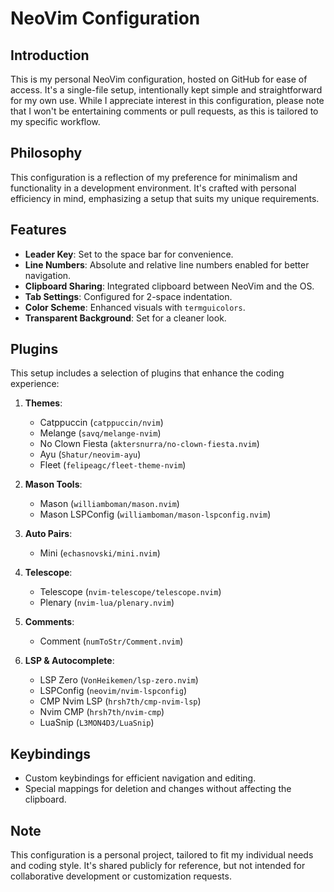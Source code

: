 # NeoVim Configuration 

## Introduction
This is my personal NeoVim configuration, hosted on GitHub for ease of access. It's a single-file setup, intentionally kept simple and straightforward for my own use. While I appreciate interest in this configuration, please note that I won't be entertaining comments or pull requests, as this is tailored to my specific workflow.

## Philosophy
This configuration is a reflection of my preference for minimalism and functionality in a development environment. It's crafted with personal efficiency in mind, emphasizing a setup that suits my unique requirements.

## Features
- **Leader Key**: Set to the space bar for convenience.
- **Line Numbers**: Absolute and relative line numbers enabled for better navigation.
- **Clipboard Sharing**: Integrated clipboard between NeoVim and the OS.
- **Tab Settings**: Configured for 2-space indentation.
- **Color Scheme**: Enhanced visuals with `termguicolors`.
- **Transparent Background**: Set for a cleaner look.

## Plugins
This setup includes a selection of plugins that enhance the coding experience:

1. **Themes**:
   - Catppuccin (`catppuccin/nvim`)
   - Melange (`savq/melange-nvim`)
   - No Clown Fiesta (`aktersnurra/no-clown-fiesta.nvim`)
   - Ayu (`Shatur/neovim-ayu`)
   - Fleet (`felipeagc/fleet-theme-nvim`)

2. **Mason Tools**:
   - Mason (`williamboman/mason.nvim`)
   - Mason LSPConfig (`williamboman/mason-lspconfig.nvim`)

3. **Auto Pairs**:
   - Mini (`echasnovski/mini.nvim`)

4. **Telescope**:
   - Telescope (`nvim-telescope/telescope.nvim`)
   - Plenary (`nvim-lua/plenary.nvim`)

5. **Comments**:
   - Comment (`numToStr/Comment.nvim`)

6. **LSP & Autocomplete**:
   - LSP Zero (`VonHeikemen/lsp-zero.nvim`)
   - LSPConfig (`neovim/nvim-lspconfig`)
   - CMP Nvim LSP (`hrsh7th/cmp-nvim-lsp`)
   - Nvim CMP (`hrsh7th/nvim-cmp`)
   - LuaSnip (`L3MON4D3/LuaSnip`)

## Keybindings
- Custom keybindings for efficient navigation and editing.
- Special mappings for deletion and changes without affecting the clipboard.

## Note
This configuration is a personal project, tailored to fit my individual needs and coding style. It's shared publicly for reference, but not intended for collaborative development or customization requests.
